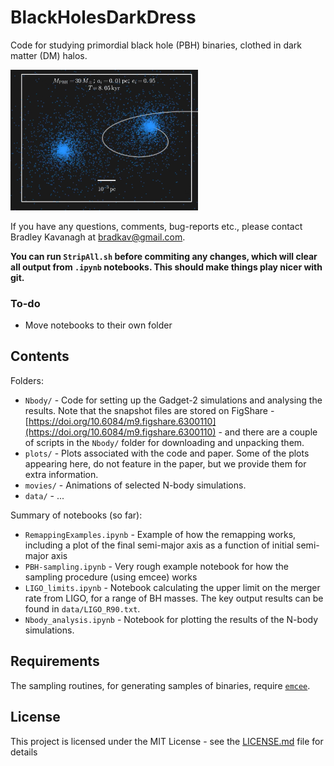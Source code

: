 # BlackHolesDarkDress

Code for studying primordial black hole (PBH) binaries, clothed in dark matter (DM) halos. 

<img src="movies/snapshot.png" alt="alt text" width=300>

If you have any questions, comments, bug-reports etc., please contact Bradley Kavanagh at bradkav@gmail.com. 

**You can run `StripAll.sh` before commiting any changes, which will clear all output from `.ipynb` notebooks. This should make things play nicer with git.**


### To-do

* Move notebooks to their own folder

## Contents

Folders:

* `Nbody/` - Code for setting up the Gadget-2 simulations and analysing the results. Note that the snapshot files are stored on FigShare - [https://doi.org/10.6084/m9.figshare.6300110](https://doi.org/10.6084/m9.figshare.6300110) - and there are a couple of scripts in the `Nbody/` folder for downloading and unpacking them.
* `plots/` - Plots associated with the code and paper. Some of the plots appearing here, do not feature in the paper, but we provide them for extra information.
* `movies/` - Animations of selected N-body simulations.
* `data/` - ...


Summary of notebooks (so far):

* `RemappingExamples.ipynb` - Example of how the remapping works, including a plot of the final semi-major axis as a function of initial semi-major axis
* `PBH-sampling.ipynb` - Very rough example notebook for how the sampling procedure (using emcee) works
* `LIGO_limits.ipynb` - Notebook calculating the upper limit on the merger rate from LIGO, for a range of BH masses. The key output results can be found in `data/LIGO_R90.txt`.
* `Nbody_analysis.ipynb` - Notebook for plotting the results of the N-body simulations.


## Requirements

The sampling routines, for generating samples of binaries, require [`emcee`](http://dfm.io/emcee/current/).

## License

This project is licensed under the MIT License - see the [LICENSE.md](LICENSE.md) file for details
